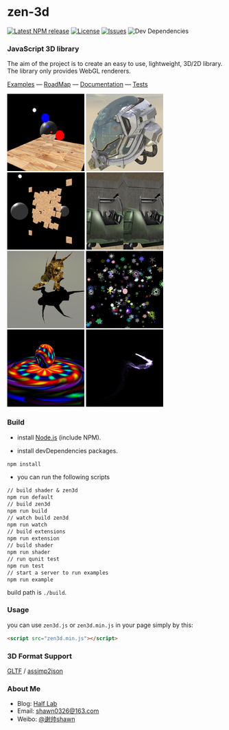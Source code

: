zen-3d
========

[![Latest NPM release][npm-badge]][npm-badge-url]
[![License][license-badge]][license-badge-url]
[![Issues][issues-badge]][issues-badge-url]
![Dev Dependencies][devDependencies-badge]

### JavaScript 3D library ###

The aim of the project is to create an easy to use, lightweight, 3D/2D library. The library only provides WebGL renderers.

[Examples](https://shawn0326.github.io/zen-3d/examples/) &mdash;
[RoadMap](https://trello.com/b/7Ie3DDBP) &mdash;
[Documentation](https://shawn0326.github.io/zen-3d/docs/) &mdash;
[Tests](https://shawn0326.github.io/zen-3d/tests/)

[![image](./examples/resources/screenshot/screenshot1.png)](https://shawn0326.github.io/zen-3d/examples/#material_cubetexture_realtimeenvmap)
[![image](./examples/resources/screenshot/screenshot0.png)](https://shawn0326.github.io/zen-3d/examples/#geometry_loader_gltf)
[![image](./examples/resources/screenshot/screenshot3.png)](https://shawn0326.github.io/zen-3d/examples/#canvas2d_canvas2d)
[![image](./examples/resources/screenshot/screenshot4.png)](https://shawn0326.github.io/zen-3d/examples/#webvr_car)
<br />
[![image](./examples/resources/screenshot/screenshot5.png)](https://shawn0326.github.io/zen-3d/examples/#animation_monster)
[![image](./examples/resources/screenshot/screenshot6.png)](https://shawn0326.github.io/zen-3d/examples/#sprite_sprites)
[![image](./examples/resources/screenshot/screenshot7.png)](https://shawn0326.github.io/zen-3d/examples/#material_shadermaterial)
[![image](./examples/resources/screenshot/screenshot8.png)](https://shawn0326.github.io/zen-3d/examples/#particle_particle)

### Build ###

* install [Node.js](https://nodejs.org) (include NPM).

* install devDependencies packages.

````
npm install
````

* you can run the following scripts

````
// build shader & zen3d
npm run default
// build zen3d
npm run build
// watch build zen3d
npm run watch
// build extensions
npm run extension
// build shader
npm run shader
// run qunit test
npm run test
// start a server to run examples
npm run example
````

build path is `./build`.

### Usage ###

you can use `zen3d.js` or `zen3d.min.js` in your page simply by this:

````html
<script src="zen3d.min.js"></script>
````

### 3D Format Support ###

[GLTF](https://github.com/KhronosGroup/glTF) /
[assimp2json](https://github.com/acgessler/assimp2json)

### About Me ###

* Blog: [Half Lab](http://www.halflab.me)
* Email: shawn0326@163.com
* Weibo: [@谢帅shawn](http://weibo.com/shawn0326)

[npm-badge]: https://img.shields.io/npm/v/zen-3d.svg
[npm-badge-url]: https://www.npmjs.com/package/zen-3d
[license-badge]: https://img.shields.io/npm/l/zen-3d.svg
[license-badge-url]: ./LICENSE
[issues-badge]: https://img.shields.io/github/issues/shawn0326/zen-3d.svg
[issues-badge-url]: https://github.com/shawn0326/zen-3d/issues
[devDependencies-badge]: https://img.shields.io/librariesio/github/shawn0326/zen-3d.svg